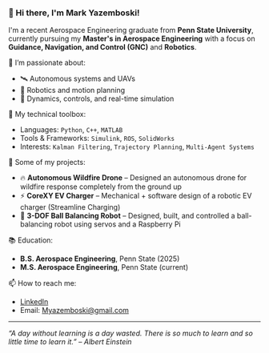 ### 👋 Hi there, I'm Mark Yazemboski!

I'm a recent Aerospace Engineering graduate from **Penn State University**, currently pursuing my **Master's in Aerospace Engineering** with a focus on **Guidance, Navigation, and Control (GNC)** and **Robotics**.

🔭 I’m passionate about:
- 🛰️ Autonomous systems and UAVs
- 🤖 Robotics and motion planning
- 📐 Dynamics, controls, and real-time simulation

🧠 My technical toolbox:
- Languages: `Python`, `C++`, `MATLAB`
- Tools & Frameworks: `Simulink`, `ROS`, `SolidWorks`
- Interests: `Kalman Filtering`, `Trajectory Planning`, `Multi-Agent Systems`

🚀 Some of my projects:
- 🔥 **Autonomous Wildfire Drone** – Designed an autonomous drone for wildfire response completely from the ground up
- ⚡ **CoreXY EV Charger** – Mechanical + software design of a robotic EV charger (Streamline Charging)
- 🧿 **3-DOF Ball Balancing Robot** – Designed, built, and controlled a ball-balancing robot using servos and a Raspberry Pi

📚 Education:
- **B.S. Aerospace Engineering**, Penn State (2025)
- **M.S. Aerospace Engineering**, Penn State (current)

📫 How to reach me:
- [LinkedIn](https://www.linkedin.com/in/mark-yazemboski/)
- Email: Myazemboski@gmail.com

---

_“A day without learning is a day wasted. There is so much to learn and so little time to learn it.” – Albert Einstein_
